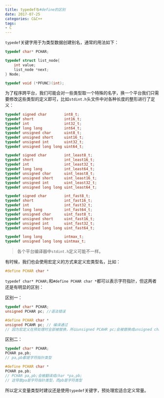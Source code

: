 ```yaml
---
title: typedef与#define的区别
date: 2017-07-25
categories: C&C++
tags: 
- C
---
```


`typedef`关键字用于为类型数据创建别名，通常的用法如下：

```c
typedef char* PCHAR;

typedef struct list_node{
    int value;
    list_node *next;
} Node;

typedef void (*PFUNC)(int);
```

为了程序跨平台，我们可能会对一些类型取一个特殊的名字，换一个平台我们只需要修改这些类型的定义即可，比如`stdint.h`头文件中对各种长度的整形进行了定义：

```c
typedef signed char        int8_t;
typedef short              int16_t;
typedef int                int32_t;
typedef long long          int64_t;
typedef unsigned char      uint8_t;
typedef unsigned short     uint16_t;
typedef unsigned int       uint32_t;
typedef unsigned long long uint64_t;

typedef signed char        int_least8_t;
typedef short              int_least16_t;
typedef int                int_least32_t;
typedef long long          int_least64_t;
typedef unsigned char      uint_least8_t;
typedef unsigned short     uint_least16_t;
typedef unsigned int       uint_least32_t;
typedef unsigned long long uint_least64_t;

typedef signed char        int_fast8_t;
typedef short              int_fast16_t;
typedef int                int_fast32_t;
typedef long long          int_fast64_t;
typedef unsigned char      uint_fast8_t;
typedef unsigned short     uint_fast16_t;
typedef unsigned int       uint_fast32_t;
typedef unsigned long long uint_fast64_t;

typedef long long          intmax_t;
typedef unsigned long long uintmax_t;
```

> 各个平台编译器中`stdint.h`定义可能不一样。

有时候，我们也会使用宏定义的方式来定义宏类型名，比如：

```c
#define PCHAR char *
```

`typedef char* PCHAR;`和`#define PCHAR char *`都可以表示字符指针，但这两者还是有明显的区别：

区别一：

```c
typedef char* PCHAR;
unsigned PCHAR pc; //语法错误
```

```c
#define PCHAR char *
unsigned PCAHR pc; // 编译通过
// 因为宏定义在预处理时全部被替换，所以unsigned PCAHR pc;会被替换成unsigned char *pc;
```

区别二：

```c
typedef char* PCHAR;
PCHAR pa,pb;
// pa,pb都是字符指针类型
```

```c
#define PCHAR char *
PCHAR pa,pb;
// PCHAR pa,pb;会被翻译成char *pa,pb;
// 这导致pa是字符指针类型，而pb是字符类型
```



所以定义变量类型时建议还是使用`typedef`关键字，预处理宏适合定义常量。
